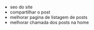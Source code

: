 - seo do site
- compartilhar o post
- melhorar pagina de listagem de posts
- melhorar chamada dos posts na home
